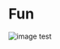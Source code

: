 # Fun
![image test](https://blogs.nasa.gov/webb/wp-content/uploads/sites/326/2022/08/JWST_2022-07-27_Jupiter.png)
